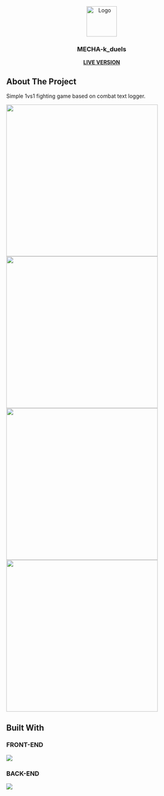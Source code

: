 

<div align="center">
  <a href="https://github.com/cymmGithub/MECHA-k_duels">
    <img src="https://i.postimg.cc/k4vwxTf8/logo.png" alt="Logo" width="80" height="80">
  </a>

<h3 align="center">MECHA-k_duels</h3>

  <p align="center">
    <a href="https://github.com/github_username/repo_name"><strong>LIVE VERSION</strong></a>
  </p>
</div>



<!-- ABOUT THE PROJECT -->
## About The Project
Simple 1vs1 fighting game based on combat text logger.
<div display="flex">
 <img src="https://i.imgur.com/QUMbaAZ.jpg" width="400">
 <img src="https://i.imgur.com/WMJx774.jpg" width="400">
 <img src="https://i.imgur.com/6Rd4t1r.jpg" width="400">
 <img src="https://i.imgur.com/BLPKFai.jpg" width="400">
</div>



## Built With
<div display="flex">

### FRONT-END
<img src="https://skillicons.dev/icons?i=js,html,css" />

### BACK-END
<img src="https://skillicons.dev/icons?i=ts,express,mysql" />

</div>




